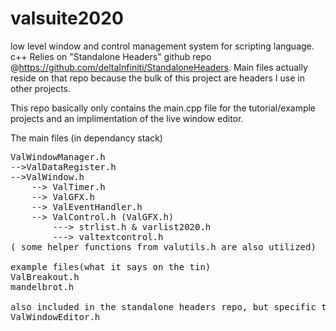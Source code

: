 # valsuite2020
low level window and control management system for scripting language. c++
Relies on "Standalone Headers" github repo @https://github.com/deltaInfiniti/StandaloneHeaders.
Main files actually reside on that repo because the bulk of this project are headers I use in other projects.

This repo basically only contains the main.cpp file for the tutorial/example projects and an implimentation of the live window editor.

The main files (in dependancy stack)
<pre>
ValWindowManager.h
-->ValDataRegister.h
-->ValWindow.h
	--> ValTimer.h
	--> ValGFX.h
	--> ValEventHandler.h
	--> ValControl.h (ValGFX.h)
		---> strlist.h & varlist2020.h
		---> valtextcontrol.h
( some helper functions from valutils.h are also utilized) 

example files(what it says on the tin)
ValBreakout.h 
mandelbrot.h

also included in the standalone headers repo, but specific to valsuite:
ValWindowEditor.h
</pre>